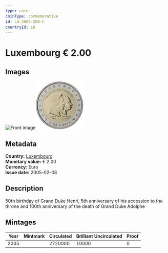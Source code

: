 ```yaml
---
type: coin
coinType: commemorative
id: LU-2005-200-C
countryId: LU
---
```


# Luxembourg € 2.00

## Images

<img src="../../Images/common-2002-200.webp" height="150" alt="Front image"><img src="Images/LU-2005-200.webp" height="150" alt="Back image">

## Metadata

**Country:** [Luxembourg](../../Countries/Luxembourg/index.md)\
**Monetary value:** € 2.00\
**Currency:** Euro\
**Issue date:** 2005-02-08

## Description

50th birthday of Grand Duke Henri, 5th anniversary of his accession to the throne and 100th anniversary of the death of Grand Duke Adolphe

## Mintages

| Year | Mintmark | Circulated | Brilliant Uncirculated | Proof |
| ---- | -------- | ---------- | ---------------------- | ----- |
| 2005 |          | 2720000    | 10000                  | 0     |
